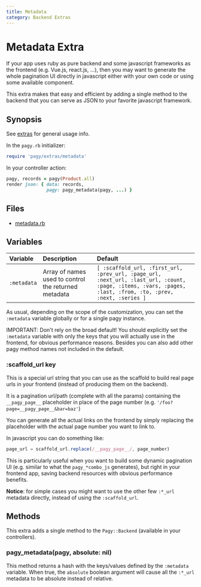 ```yaml
---
title: Metadata
category: Backend Extras
---
```

# Metadata Extra

If your app uses ruby as pure backend and some javascript frameworks as the frontend (e.g. Vue.js, react.js, ...), then you may want to generate the whole pagination UI directly in javascript either with your own code or using some available component.

This extra makes that easy and efficient by adding a single method to the backend that you can serve as JSON to your favorite javascript framework.

## Synopsis

See [extras](../extras.md) for general usage info.

In the `pagy.rb` initializer:

```ruby
require 'pagy/extras/metadata'
```

In your controller action:

```ruby
pagy, records = pagy(Product.all)
render json: { data: records,
               pagy: pagy_metadata(pagy, ...) }
```

## Files

- [metadata.rb](https://github.com/ddnexus/pagy/blob/master/lib/pagy/extras/metadata.rb)

## Variables

| Variable    | Description                                          | Default                                                                                                                                                     |
|:------------|:-----------------------------------------------------|:------------------------------------------------------------------------------------------------------------------------------------------------------------|
| `:metadata` | Array of names used to control the returned metadata | `[ :scaffold_url, :first_url, :prev_url, :page_url, :next_url, :last_url, :count, :page, :items, :vars, :pages, :last, :from, :to, :prev, :next, :series ]` |

As usual, depending on the scope of the customization, you can set the `:metadata` variable globally or for a single pagy instance. 

IMPORTANT: Don't rely on the broad default! You should explicitly set the `:metadata` variable with only the keys that you will actually use in the frontend, for obvious performance reasons. Besides you can also add other pagy method names not included in the default. 

### :scaffold_url key

This is a special url string that you can use as the scaffold to build real page urls in your frontend (instead of producing them on the backend).

It is a pagination url/path (complete with all the params) containing the `__pagy_page__` placeholder in place of the page number (e.g. `'/foo?page=__pagy_page__&bar=baz'`)

You can generate all the actual links on the frontend by simply replacing the placeholder with the actual page number you want to link to.

In javascript you can do something like:

```js
page_url = scaffold_url.replace(/__pagy_page__/, page_number)
```

This is particularly useful when you want to build some dynamic pagination UI (e.g. similar to what the `pagy_*combo_js` generates), but right in your frontend app, saving backend resources with obvious performance benefits.

**Notice**: for simple cases you might want to use the other few `:*_url` metadata directly, instead of using the `:scaffold_url`.

## Methods

This extra adds a single method to the `Pagy::Backend` (available in your controllers).

### pagy_metadata(pagy, absolute: nil)

This method returns a hash with the keys/values defined by the `:metadata` variable.  When true, the `absolute` boolean argument will cause all the `:*_url` metadata to be absolute instead of relative.
